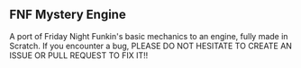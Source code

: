 
FNF Mystery Engine
-------------------

A port of Friday Night Funkin's basic mechanics to an engine, fully made in Scratch.
If you encounter a bug, PLEASE DO NOT HESITATE TO CREATE AN ISSUE OR PULL REQUEST TO FIX IT!!

